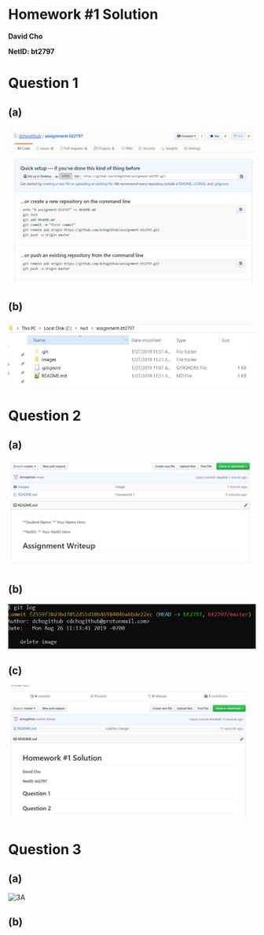 # Homework #1 Solution
**David Cho**

**NetID: bt2797**

# Question 1
## (a)

![1A](https://github.com/dchogithub/assignment-bt2797/blob/master/images/1A.JPG)

## (b)

![1B](https://github.com/dchogithub/assignment-bt2797/blob/master/images/1B.JPG)

# Question 2
## (a)

![2A](https://github.com/dchogithub/assignment-bt2797/blob/master/images/2A.JPG)

## (b)

![2B](https://github.com/dchogithub/assignment-bt2797/blob/master/images/2B.JPG)

## (c)

![2C](https://github.com/dchogithub/assignment-bt2797/blob/master/images/2C.JPG)

# Question 3
## (a)

![3A](https://github.com/dchogithub/assignment-bt2797/blob/master/images/3A.JPG)

## (b)

